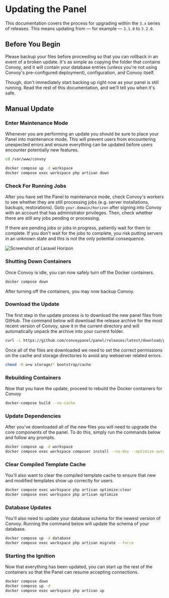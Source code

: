 # Updating the Panel

This documentation covers the process for upgrading within the `3.x` series of releases. This means updating from — for example — `3.1.0` to `3.2.0`.

## Before You Begin

Please backup your files before proceeding so that you can rollback in an event of a broken update. It's as simple as copying the folder that contains Convoy, and it will contain your database entries (unless you're not using Convoy's pre-configured deployment), configuration, and Convoy itself.

Though, don't immediately start backing up right now as your panel is still running. Read the rest of this documentation, and we'll tell you when it's safe.

## Manual Update

### Enter Maintenance Mode

Whenever you are performing an update you should be sure to place your Panel into maintenance mode. This will prevent users from encountering unexpected errors and ensure everything can be updated before users encounter potentially new features.

```sh
cd /var/www/convoy

docker compose up -d workspace
docker compose exec workspace php artisan down
```

### Check For Running Jobs

After you have set the Panel to maintenance mode, check Convoy's workers to see whether they are still processing jobs (e.g. server installations, backups, restorations). Goto `your.domain/horizon` after signing into Convoy with an account that has administrator privileges. Then, check whether there are still any jobs pending or processing.

If there are pending jobs or jobs in progress, patiently wait for them to complete. If you don't wait for the jobs to complete, you risk putting servers in an unknown state and this is not the only potential consequence.

![Screenshot of Laravel Horizon](https://imgur.com/5DAn80H.png)

### Shutting Down Containers

Once Convoy is idle, you can now safely turn off the Docker containers.

```sh
docker compose down
```

After turning off the containers, you may now backup Convoy.

### Download the Update

The first step in the update process is to download the new panel files from GitHub. The command below will download the release archive for the most recent version of Convoy, save it in the current directory and will automatically unpack the archive into your current folder.

```sh
curl -L https://github.com/convoypanel/panel/releases/latest/download/panel.tar.gz | tar -xzv
```

Once all of the files are downloaded we need to set the correct permissions on the cache and storage directories to avoid any webserver related errors.

```sh
chmod -R o+w storage/* bootstrap/cache
```

### Rebuilding Containers

Now that you have the update, proceed to rebuild the Docker containers for Convoy

```sh
docker-compose build --no-cache
```

### Update Dependencies

After you've downloaded all of the new files you will need to upgrade the core components of the panel. To do this, simply run the commands below and follow any prompts.

```sh
docker compose up -d workspace
docker compose exec workspace composer install --no-dev --optimize-autoloader
```

### Clear Compiled Template Cache

You'll also want to clear the compiled template cache to ensure that new and modified templates show up correctly for users.

```sh
docker compose exec workspace php artisan optimize:clear
docker compose exec workspace php artisan optimize
```

### Database Updates

You'll also need to update your database schema for the newest version of Convoy. Running the command below will update the schema of your database.

```sh
docker compose up -d database
docker compose exec workspace php artisan migrate --force
```

### Starting the Ignition

Now that everything has been updated, you can start up the rest of the containers so that the Panel can resume accepting connections.

```sh
docker compose down
docker compose up -d
docker compose exec workspace php artisan up
```
